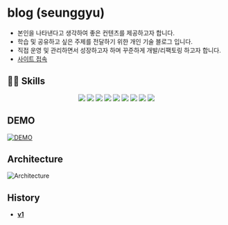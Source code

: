 # blog (seunggyu)
- 본인을 나타낸다고 생각하여 좋은 컨텐츠를 제공하고자 합니다.  
- 학습 및 공유하고 싶은 주제를 전달하기 위한 개인 기술 블로그 입니다.
- 직접 운영 및 관리하면서 성장하고자 하며 꾸준하게 개발/리팩토링 하고자 합니다.
- [사이트 접속](https://kimseunggyu.vercel.app/)

## 👨‍💻 Skills
<p align='center'>
  <img src="https://img.shields.io/badge/Typescript-v4.5.4-blue?logo=typescript"/>
  <img src="https://img.shields.io/badge/React-v17.0.2-blue?logo=React"/>
  <img src="https://img.shields.io/badge/nextjs-latest-white?logo=Next.js"/>
  <img src="https://img.shields.io/badge/emotion-v11.9.0-pink?logo=styled-components">
  <img src="https://img.shields.io/badge/Jest-v27.4.5-C21325?logo=Jest"/>
  <img src="https://img.shields.io/badge/Testing Library-v12.1.2-E33332?logo=Testing Library"/>
  <img src="https://img.shields.io/badge/Cypress-v10.0.3-17202C?logo=Cypress"/>
  <img src="https://img.shields.io/badge/vercel-%20-white?logo=Vercel"/>
  <img src="https://img.shields.io/badge/GitHub Actions-%20-2088FF?logo=GitHub Actions"/>
</p>

## DEMO
[![DEMO](https://user-images.githubusercontent.com/45627868/174495446-72a220fa-2fcc-4c67-812a-a40be10fa94f.png)](https://youtu.be/a07aelw85m0)

## Architecture
![Architecture](https://user-images.githubusercontent.com/45627868/174496386-3a1497f5-8347-48b9-a467-d40efecc90f4.png)

## History
- [**v1**](https://github.com/KIMSEUNGGYU/seunggyu)
